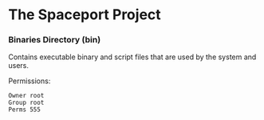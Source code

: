 # The Spaceport Project
### Binaries Directory (bin)

Contains executable binary and script files that are used by the system and users.

Permissions:
```
Owner root
Group root
Perms 555
```